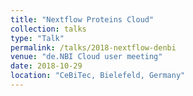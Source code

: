 ```yaml
---
title: "Nextflow Proteins Cloud"
collection: talks
type: "Talk"
permalink: /talks/2018-nextflow-denbi
venue: "de.NBI Cloud user meeting"
date: 2018-10-29
location: "CeBiTec, Bielefeld, Germany"
---
```

